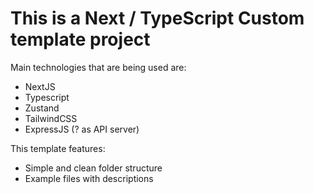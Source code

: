 # This is a Next / TypeScript Custom template project

Main technologies that are being used are:

- NextJS
- Typescript
- Zustand
- TailwindCSS
- ExpressJS (? as API server)

This template features:

- Simple and clean folder structure
- Example files with descriptions

